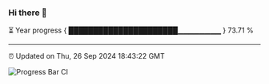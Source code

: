 ### Hi there 👋

⏳ Year progress { ██████████████████████▁▁▁▁▁▁▁▁ } 73.71 %

---

⏰ Updated on Thu, 26 Sep 2024 18:43:22 GMT

![Progress Bar CI](https://github.com/IshwaranRudhara/GIT-ACTION/workflows/Progress%20Bar%20CI/badge.svg)
